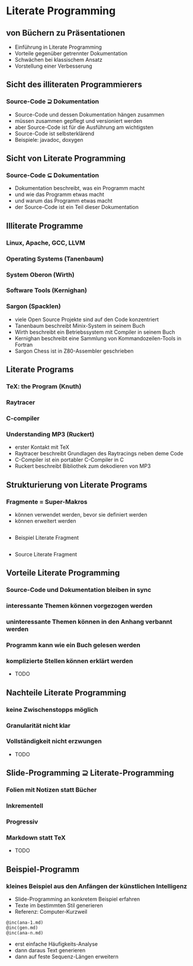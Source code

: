 # Literate Programming
## von Büchern zu Präsentationen
* Einführung in Literate Programming
* Vorteile gegenüber getrennter Dokumentation
* Schwächen bei klassischem Ansatz
* Vorstellung einer Verbesserung

## Sicht des illiteraten Programmierers
### Source-Code ⊇ Dokumentation
* Source-Code und dessen Dokumentation hängen zusammen
* müssen zusammen gepflegt und versioniert werden
* aber Source-Code ist für die Ausführung am wichtigsten
* Source-Code ist selbsterklärend
* Beispiele: javadoc, doxygen

## Sicht von Literate Programming
### Source-Code ⊆ Dokumentation
* Dokumentation beschreibt, was ein Programm macht
* und wie das Programm etwas macht
* und warum das Programm etwas macht
* der Source-Code ist ein Teil dieser Dokumentation

## Illiterate Programme
### Linux, Apache, GCC, LLVM
### Operating Systems (Tanenbaum)
### System Oberon (Wirth)
### Software Tools (Kernighan)
### Sargon (Spacklen)
* viele Open Source Projekte sind auf den Code konzentriert
* Tanenbaum beschreibt Minix-System in seinem Buch
* Wirth beschreibt ein Betriebssystem mit Compiler in seinem Buch
* Kernighan beschreibt eine Sammlung von Kommandozeilen-Tools in Fortran
* Sargon Chess ist in Z80-Assembler geschrieben

## Literate Programs
### TeX: the Program (Knuth)
### Raytracer
### C-compiler
### Understanding MP3 (Ruckert)
* erster Kontakt mit TeX
* Raytracer beschreibt Grundlagen des Raytracings neben deme Code
* C-Compiler ist ein portabler C-Compiler in C
* Ruckert beschreibt Bibliothek zum dekodieren von MP3

## Strukturierung von Literate Programs
### Fragmente = Super-Makros
* können verwendet werden, bevor sie definiert werden
* können erweitert werden

```
```
* Beispiel Literate Fragment

```
```
* Source Literate Fragment

## Vorteile Literate Programming
### Source-Code und Dokumentation bleiben in sync
### interessante Themen können vorgezogen werden
### uninteressante Themen können in den Anhang verbannt werden
### Programm kann wie ein Buch gelesen werden
### komplizierte Stellen können erklärt werden
* TODO

## Nachteile Literate Programming
### keine Zwischenstopps möglich
### Granularität nicht klar
### Vollständigkeit nicht erzwungen
* TODO

## Slide-Programming ⊇ Literate-Programming
### Folien mit Notizen statt Bücher
### Inkrementell
### Progressiv
### Markdown statt TeX
* TODO

## Beispiel-Programm
### kleines Beispiel aus den Anfängen der künstlichen Intelligenz
* Slide-Programming an konkretem Beispiel erfahren
* Texte im bestimmten Stil generieren
* Referenz: Computer-Kurzweil

```
@inc(ana-1.md)
@inc(gen.md)
@inc(ana-n.md)
```
* erst einfache Häufigkeits-Analyse
* dann daraus Text generieren
* dann auf feste Sequenz-Längen erweitern

